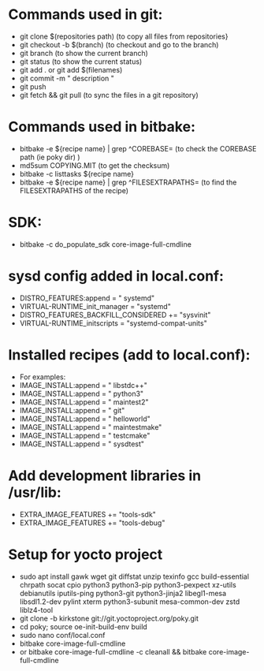 # Commands used in git:
- git clone $(repositories path) (to copy all files from repositories}
- git checkout -b $(branch) (to checkout and go to the branch)
- git branch (to show the current branch)
- git status (to show the current status)
- git add . or git add $(filenames)
- git commit -m " description "
- git push
- git fetch && git pull (to sync the files in a git repository)

# Commands used in bitbake:
- bitbake -e ${recipe name} | grep ^COREBASE= (to check the COREBASE path (ie poky dir) )
- md5sum COPYING.MIT (to get the checksum)
- bitbake -c listtasks ${recipe name}
- bitbake -e ${recipe name} | grep ^FILESEXTRAPATHS= (to find the FILESEXTRAPATHS of the recipe)


# SDK:
- bitbake -c do_populate_sdk core-image-full-cmdline


# sysd config added in local.conf:
- DISTRO_FEATURES:append = " systemd"
- VIRTUAL-RUNTIME_init_manager = "systemd"
- DISTRO_FEATURES_BACKFILL_CONSIDERED += "sysvinit"
- VIRTUAL-RUNTIME_initscripts = "systemd-compat-units"


# Installed recipes (add to local.conf):
- For examples:
- IMAGE_INSTALL:append = " libstdc++"
- IMAGE_INSTALL:append = " python3"
- IMAGE_INSTALL:append = " maintest2"
- IMAGE_INSTALL:append = " git"
- IMAGE_INSTALL:append = " helloworld"
- IMAGE_INSTALL:append = " maintestmake"
- IMAGE_INSTALL:append = " testcmake"
- IMAGE_INSTALL:append = " sysdtest"


# Add development libraries in /usr/lib:
- EXTRA_IMAGE_FEATURES += "tools-sdk"
- EXTRA_IMAGE_FEATURES += "tools-debug"

# Setup for yocto project
- sudo apt install gawk wget git diffstat unzip texinfo gcc build-essential chrpath socat cpio python3 python3-pip python3-pexpect xz-utils debianutils iputils-ping python3-git python3-jinja2 libegl1-mesa libsdl1.2-dev pylint xterm python3-subunit mesa-common-dev zstd liblz4-tool
- git clone -b kirkstone git://git.yoctoproject.org/poky.git
- cd poky; source oe-init-build-env build
- sudo nano conf/local.conf
- bitbake core-image-full-cmdline
- or bitbake core-image-full-cmdline -c cleanall && bitbake core-image-full-cmdline






